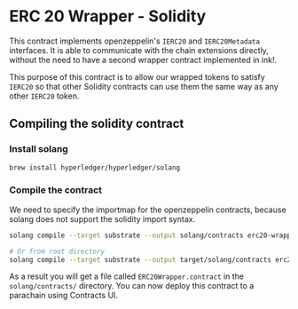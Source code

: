 # ERC 20 Wrapper - Solidity

This contract implements openzeppelin's `IERC20` and `IERC20Metadata` interfaces.
It is able to communicate with the chain extensions directly, without the need to have a second wrapper contract
implemented in ink!.

This purpose of this contract is to allow our wrapped tokens to satisfy `IERC20` so that other Solidity contracts can
use them the same way as any other `IERC20` token.

## Compiling the solidity contract

### Install solang

```bash
brew install hyperledger/hyperledger/solang
```

### Compile the contract

We need to specify the importmap for the openzeppelin contracts, because solang does not support the solidity import
syntax.

```bash
solang compile --target substrate --output solang/contracts erc20-wrapper.sol
```

```bash
# Or from root directory
solang compile --target substrate --output target/solang/contracts erc20-wrapper/erc20-wrapper.sol 
```

As a result you will get a file called `ERC20Wrapper.contract` in the `solang/contracts/` directory.
You can now deploy this contract to a parachain using Contracts UI. 